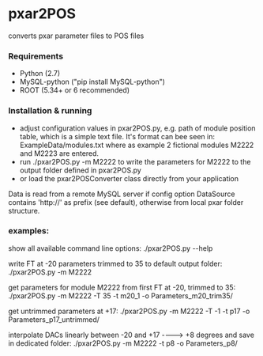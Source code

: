 # pxar2POS
converts pxar parameter files to POS files


### Requirements

- Python (2.7)
- MySQL-python ("pip install MySQL-python")
- ROOT (5.34+ or 6 recommended)


### Installation & running

- adjust configuration values in pxar2POS.py, e.g. path of module position table, which is a simple text file. It's format can bee seen in: ExampleData/modules.txt where as example 2 fictional modules M2222 and M2223 are entered.
- run ./pxar2POS.py -m M2222 to write the parameters for M2222 to the output folder defined in pxar2POS.py
- or load the pxar2POSConverter class directly from your application

Data is read from a remote MySQL server if config option DataSource contains 'http://' as prefix (see default), otherwise from local pxar folder structure.


### examples:
show all available command line options:
./pxar2POS.py --help

write FT at -20 parameters trimmed to 35 to default output folder:
./pxar2POS.py -m M2222

get parameters for module M2222 from first FT at -20, trimmed to 35:
./pxar2POS.py -m M2222 -T 35 -t m20_1 -o Parameters_m20_trim35/

get untrimmed parameters at +17:
./pxar2POS.py -m M2222 -T -1 -t p17 -o Parameters_p17_untrimmed/

interpolate DACs linearly between -20 and +17 ----> +8 degrees and save in dedicated folder:
./pxar2POS.py -m M2222 -t p8 -o Parameters_p8/

